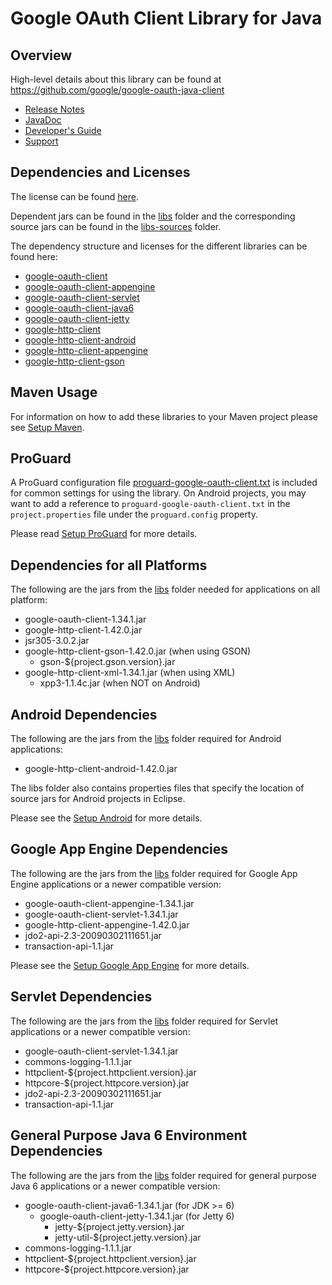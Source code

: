 # Google OAuth Client Library for Java

## Overview

High-level details about this library can be found at
https://github.com/google/google-oauth-java-client

* [Release Notes][release-notes]
* [JavaDoc][javadoc]
* [Developer's Guide][developers-guide]
* [Support][support]

## Dependencies and Licenses

The license can be found [here](LICENSE.txt).

Dependent jars can be found in the [libs](libs) folder and the corresponding source jars can be
found in the [libs-sources](libs-sources) folder.

The dependency structure and licenses for the different libraries can be found here:

* [google-oauth-client](dependencies/google-oauth-client-dependencies.html)
* [google-oauth-client-appengine](dependencies/google-oauth-client-appengine-dependencies.html)
* [google-oauth-client-servlet](dependencies/google-oauth-client-servlet-dependencies.html)
* [google-oauth-client-java6](dependencies/google-oauth-client-java6-dependencies.html)
* [google-oauth-client-jetty](dependencies/google-oauth-client-jetty-dependencies.html)
* [google-http-client](dependencies/google-http-client-dependencies.html)
* [google-http-client-android](dependencies/google-http-client-android-dependencies.html)
* [google-http-client-appengine](dependencies/google-http-client-appengine-dependencies.html)
* [google-http-client-gson](dependencies/google-http-client-gson-dependencies.html)

## Maven Usage

For information on how to add these libraries to your Maven project please see
[Setup Maven][setup-maven].

## ProGuard

A ProGuard configuration file [proguard-google-oauth-client.txt](proguard-google-oauth-client.txt)
is included for common settings for using the library. On Android projects, you may want to add a
reference to `proguard-google-oauth-client.txt` in the `project.properties` file under the
`proguard.config` property.

Please read [Setup ProGuard][proguard-setup] for more details.

## Dependencies for all Platforms

The following are the jars from the [libs](libs) folder needed for applications on all platform:

* google-oauth-client-1.34.1.jar
* google-http-client-1.42.0.jar
* jsr305-3.0.2.jar
* google-http-client-gson-1.42.0.jar (when using GSON)
  * gson-${project.gson.version}.jar
* google-http-client-xml-1.34.1.jar (when using XML)
  * xpp3-1.1.4c.jar (when NOT on Android)

## Android Dependencies

The following are the jars from the [libs](libs) folder required for Android applications:

* google-http-client-android-1.42.0.jar

The libs folder also contains properties files that specify the location of source jars for Android
projects in Eclipse.

Please see the [Setup Android][android-setup] for more details.

## Google App Engine Dependencies

The following are the jars from the [libs](libs) folder required for Google App Engine applications
or a newer compatible version:

* google-oauth-client-appengine-1.34.1.jar
* google-oauth-client-servlet-1.34.1.jar
* google-http-client-appengine-1.42.0.jar
* jdo2-api-2.3-20090302111651.jar
* transaction-api-1.1.jar

Please see the [Setup Google App Engine][appengine-setup] for more details.

## Servlet Dependencies

The following are the jars from the [libs](libs) folder required for Servlet applications or a newer
compatible version:

* google-oauth-client-servlet-1.34.1.jar
* commons-logging-1.1.1.jar
* httpclient-${project.httpclient.version}.jar
* httpcore-${project.httpcore.version}.jar
* jdo2-api-2.3-20090302111651.jar
* transaction-api-1.1.jar

## General Purpose Java 6 Environment Dependencies

The following are the jars from the [libs](libs) folder required for general purpose Java 6
applications or a newer compatible version:

* google-oauth-client-java6-1.34.1.jar (for JDK >= 6)
  * google-oauth-client-jetty-1.34.1.jar (for Jetty 6)
    * jetty-${project.jetty.version}.jar
    * jetty-util-${project.jetty.version}.jar
* commons-logging-1.1.1.jar
* httpclient-${project.httpclient.version}.jar
* httpcore-${project.httpcore.version}.jar

[release-notes]: https://github.com/google/google-oauth-java-client/releases/tag/1.34.1
[javadoc]: https://google.github.io/google-oauth-java-client/releases/1.34.1/javadoc/index.html
[developers-guide]: https://developers.google.com/api-client-library/java/google-oauth-java-client/
[support]: https://developers.google.com/api-client-library/java/google-oauth-java-client/support
[setup-maven]: https://developers.google.com/api-client-library/java/google-oauth-java-client/setup#maven
[proguard-setup]: https://developers.google.com/api-client-library/java/google-http-java-client/setup#proguard
[android-setup]: https://developers.google.com/api-client-library/java/google-http-java-client/setup#android
[appengine-setup]: https://developers.google.com/api-client-library/java/google-oauth-java-client/setup#google_app_engine
